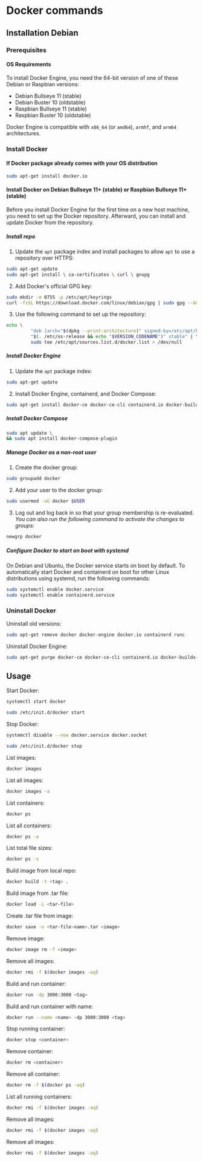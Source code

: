 # Docker commands

## Installation Debian

### Prerequisites

#### OS Requirements

To install Docker Engine, you need the 64-bit version of one of these Debian or Raspbian versions:
* Debian Bullseye 11 (stable)
* Debian Buster 10 (oldstable)
* Raspbian Bullseye 11 (stable)
* Raspbian Buster 10 (oldstable)

Docker Engine is compatible with `x86_64` (or `amd64`), `armhf`, and `arm64` architectures.

### Install Docker

#### If Docker package already comes with your OS distribution

```Bash
sudo apt-get install docker.io
```

#### Install Docker on Debian Bullseye 11+ (stable) or Raspbian Bullseye 11+ (stable)

Before you install Docker Engine for the first time on a new host machine, you need to set up the Docker repository. Afterward, you can install and update Docker from the repository.

##### Install repo
1. Update the `apt` package index and install packages to allow `apt` to use a repository over HTTPS:
```Bash
sudo apt-get update
sudo apt-get install \ ca-certificates \ curl \ gnupg
```

2. Add Docker&#39;s official GPG key:
```Bash
sudo mkdir -m 0755 -p /etc/apt/keyrings
curl -fsSL https://download.docker.com/linux/debian/gpg | sudo gpg --dearmor -o /etc/apt/keyrings/docker.gpg
```

3. Use the following command to set up the repository:
```Bash
echo \
         "deb [arch="$(dpkg --print-architecture)" signed-by=/etc/apt/keyrings/docker.gpg] https://download.docker.com/linux/debian \
         "$(. /etc/os-release && echo "$VERSION_CODENAME")" stable" | \
         sudo tee /etc/apt/sources.list.d/docker.list > /dev/null
```

##### Install Docker Engine

1. Update the `apt` package index:
```Bash
sudo apt-get update
```

2. Install Docker Engine, containerd, and Docker Compose:
```Bash
sudo apt-get install docker-ce docker-ce-cli containerd.io docker-buildx-plugin docker-compose-plugin
```

##### Install Docker Compose

```Bash
sudo apt update \
&& sudo apt install docker-compose-plugin
```

##### Manage Docker as a non-root user

1. Create the docker group:
```Bash
sudo groupadd docker
```

2. Add your user to the docker group:
```Bash
sudo usermod -aG docker $USER
```

3. Log out and log back in so that your group membership is re-evaluated.
*You can also run the following command to activate the changes to groups:*
```Bash
newgrp docker
```

##### Configure Docker to start on boot with systemd

On Debian and Ubuntu, the Docker service starts on boot by default. To automatically start Docker and containerd on boot for other Linux distributions using systemd, run the following commands:
```Bash
sudo systemctl enable docker.service
sudo systemctl enable containerd.service
```

### Uninstall Docker

Uninstall old versions:
```Bash
sudo apt-get remove docker docker-engine docker.io containerd runc
```

Uninstall Docker Engine:
```Bash
sudo apt-get purge docker-ce docker-ce-cli containerd.io docker-buildx-plugin docker-compose-plugin docker-ce-rootless-extras
```

## Usage

Start Docker:
```Bash
systemctl start docker
```
```Bash
sudo /etc/init.d/docker start
```

Stop Docker:
```Bash
systemctl disable --now docker.service docker.socket
```
```Bash
sudo /etc/init.d/docker stop
```

List images:
```Bash
docker images
```

List all images:
```Bash
docker images -a
```

List containers:
```Bash
docker ps
```

List all containers:
```Bash
docker ps -a
```

List total file sizes:
```Bash
docker ps -s
```

Build image from local repo:
```Bash
docker build -t <tag> .
```

Build image from .tar file:
```Bash
docker load -i <tar-file>
```

Create .tar file from image:
```Bash
docker save -o <tar-file-name>.tar <image>
```

Remove image:
```Bash
docker image rm -f <image>
```

Remove all images:
```Bash
docker rmi -f $(docker images -aq)
```

Build and run container:
```Bash
docker run -dp 3000:3000 <tag>
```

Build and run container with name:
```Bash
docker run --name <name> -dp 3000:3000 <tag>
```

Stop running container:
```Bash
docker stop <container>
```

Remove container:
```Bash
docker rm <container>
```

Remove all container:
```Bash
docker rm -f $(docker ps -aq)
```

List all running containers:
```Bash
docker rmi -f $(docker images -aq)
```

Remove all images:
```Bash
docker rmi -f $(docker images -aq)
```

Remove all images:
```Bash
docker rmi -f $(docker images -aq)
```
